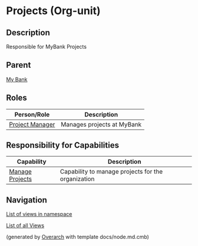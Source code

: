 
# Projects (Org-unit)
## Description
Responsible for MyBank Projects

## Parent
[My Bank](../../mybank/my-bank-organization.md)

## Roles
| Person/Role | Description |
|---|---|
| [Project Manager](../../mybank/project-management/project-manager.md)| Manages projects at MyBank |

## Responsibility for Capabilities
| Capability | Description |
|---|---|
| [Manage Projects](../../mybank/project-management/manage-projects.md)| Capability to manage projects for the organization |


## Navigation
[List of views in namespace](./views-in-namespace.md)

[List of all Views](../../views.md)


(generated by [Overarch](https://github.com/soulspace-org/overarch) with template docs/node.md.cmb)
